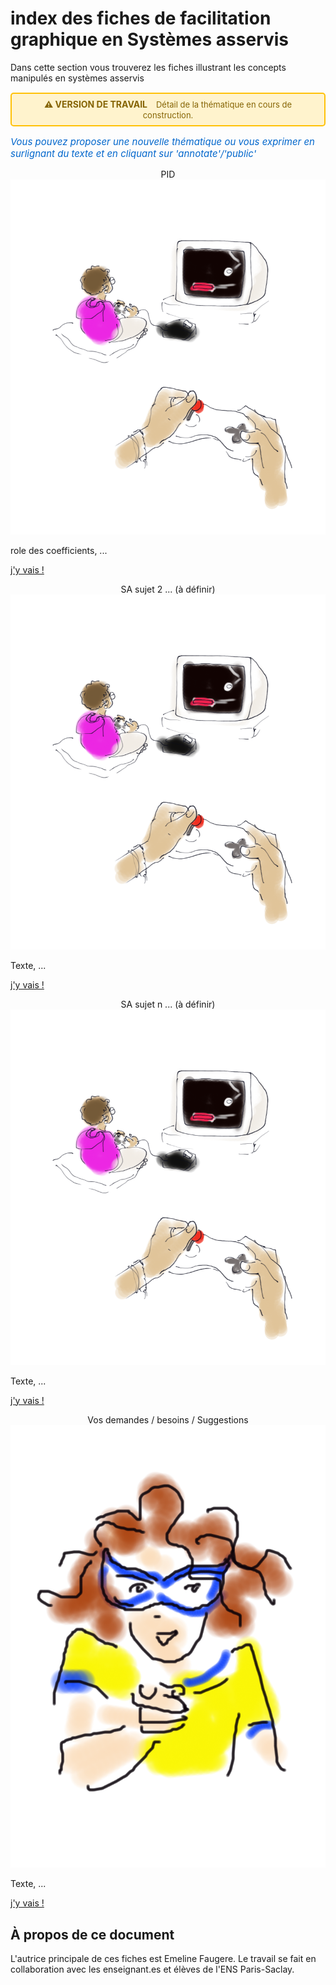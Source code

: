 # index des fiches de facilitation graphique en Systèmes asservis
Dans cette section vous trouverez les fiches illustrant les concepts manipulés en systèmes asservis

<div style="background-color: #fff3cd; border: 2px solid #ffc107; border-radius: 5px; padding: 8px 12px; margin: 15px 0; text-align: center;">
  <strong style="color: #856404; font-size: 14px;">⚠️ VERSION DE TRAVAIL</strong>
  <span style="color: #856404; margin-left: 10px; font-size: 13px;">
    Détail de la thématique en cours de construction.
  </span>
</div>

<p style="color: #0066cc; font-style: italic; margin: 15px 0; font-size: 15px;text-align: left;">
   Vous pouvez proposer une nouvelle thématique ou vous exprimer en surlignant du texte et en cliquant sur 'annotate'/'public'
</p>




<div class="card-container">

  <!-- Carte 1: ... -->
  <div class="card">
    <div class="card-header" style="text-align: center;">
      PID
    </div>
    <div class="card-body">
      <img src="../_static/images/SA_PID.png" alt="SA1" class="img-responsive">
      <p>
        role des coefficients,
        ...
        </p>
      <p class="card-footer-link">
        <a href="SA_PID/SA_PID_0.html" class="card-link">
          j'y vais ! <i class="fas fa-arrow-right"></i>
        </a>
      </p>
    </div>
  </div>


  <!-- Carte 2: ... -->
  <div class="card">
    <div class="card-header" style="text-align: center;">
      SA sujet 2 ... (à définir)
    </div>
    <div class="card-body">
      <img src="../_static/images/SA_sujet2.png" alt="SA2" class="img-responsive">
      <p>
        Texte,
        ...
        </p>
      <p class="card-footer-link">
        <a href="SA_sujet2/SA_sujet2_0.html" class="card-link">
          j'y vais ! <i class="fas fa-arrow-right"></i>
        </a>
      </p>
    </div>
  </div>


  <!-- Carte n: ... -->
  <div class="card">
    <div class="card-header" style="text-align: center;">
      SA sujet n ... (à définir)
    </div>
    <div class="card-body">
      <img src="../_static/images/SA_sujetn.png" alt="SA2" class="img-responsive">
      <p>
        Texte,
        ...
        </p>
      <p class="card-footer-link">
        <a href="SA_sujetn/SA_sujetn_0.html" class="card-link">
          j'y vais ! <i class="fas fa-arrow-right"></i>
        </a>
      </p>
    </div>
  </div>


  <!-- Carte n: you -->
  <div class="card">
    <div class="card-header" style="text-align: center;">
      Vos demandes / besoins / Suggestions
    </div>
    <div class="card-body">
      <img src="../_static/images/YOU.png" alt="you_SA" class="img-responsive">
      <p>
        Texte,
        ...
        </p>
      <p class="card-footer-link">
        <a href="You/SA_You1.html" class="card-link">
          j'y vais ! <i class="fas fa-arrow-right"></i>
        </a>
      </p>
    </div>
  </div>


</div>




## À propos de ce document

L'autrice principale de ces fiches est Emeline Faugere. 
Le travail se fait en collaboration avec les enseignant.es et élèves de l'ENS Paris-Saclay. 





